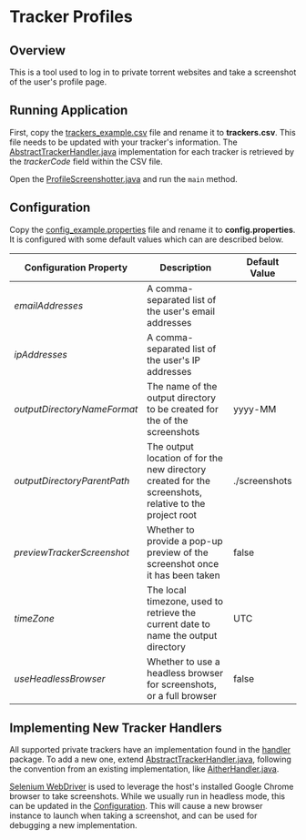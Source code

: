 # Tracker Profiles

## Overview

This is a tool used to log in to private torrent websites and take a screenshot of the user's profile page.

## Running Application

First, copy the [trackers_example.csv](./tracker-profiles-screenshots/src/main/resources/trackers_example.csv) file and rename it to **trackers.csv**.
This file needs to be updated with your tracker's information. The
[AbstractTrackerHandler.java](./tracker-profiles-screenshots/src/main/java/me/zodac/tracker/handler/AbstractTrackerHandler.java) implementation for
each tracker is retrieved by the *trackerCode* field within the CSV file.

Open the [ProfileScreenshotter.java](./tracker-profiles-screenshots/src/main/java/me/zodac/tracker/ProfileScreenshotter.java) and run the `main`
method.

## Configuration

Copy the [config_example.properties](./tracker-profiles-screenshots/src/main/resources/config_example.properties) file and rename it to
**config.properties**. It is configured with some default values which can are described below.

| Configuration Property      | Description                                                                                            | Default Value |
|-----------------------------|--------------------------------------------------------------------------------------------------------|---------------|
| *emailAddresses*            | A comma-separated list of the user's email addresses                                                   |               |
| *ipAddresses*               | A comma-separated list of the user's IP addresses                                                      |               |
| *outputDirectoryNameFormat* | The name of the output directory to be created for the of the screenshots                              | yyyy-MM       |
| *outputDirectoryParentPath* | The output location of for the new directory created for the screenshots, relative to the project root | ./screenshots |
| *previewTrackerScreenshot*  | Whether to provide a pop-up preview of the screenshot once it has been taken                           | false         |
| *timeZone*                  | The local timezone, used to retrieve the current date to name the output directory                     | UTC           |
| *useHeadlessBrowser*        | Whether to use a headless browser for screenshots, or a full browser                                   | false         |

## Implementing New Tracker Handlers

All supported private trackers have an implementation found in the [handler](./tracker-profiles-screenshots/src/main/java/me/zodac/tracker/handler)
package. To add a new one,
extend [AbstractTrackerHandler.java](./tracker-profiles-screenshots/src/main/java/me/zodac/tracker/handler/AbstractTrackerHandler.java), following the
convention from an existing implementation,
like [AitherHandler.java](./tracker-profiles-screenshots/src/main/java/me/zodac/tracker/handler/AitherHandler.java).

[Selenium WebDriver](https://www.selenium.dev/documentation/webdriver/) is used to leverage the host's installed Google Chrome browser to take
screenshots. While we usually run in headless mode, this can be updated in the [Configuration](#configuration). This will cause a new browser
instance to launch when taking a screenshot, and can be used for debugging a new implementation.
